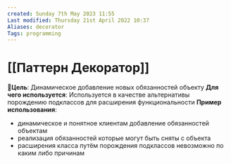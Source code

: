 ```yaml
---
created: Sunday 7th May 2023 11:55
Last modified: Thursday 21st April 2022 10:37
Aliases: decorator
Tags: programming
---
```


# [[Паттерн Декоратор]]

📌**Цель**: Динамическое добавление новых обязанностей объекту
**Для чего используется**: Используется в качестве альтернативы порождению подклассов для расширения функциональности
**Пример использования**:
- динамическое и понятное клиентам добавление обязанностей объектам
- реализация обязанностей которые могут быть сняты с объекта
- расширения класса путём порождения подклассов невозможно по каким либо причинам




